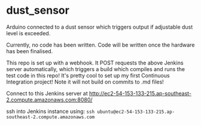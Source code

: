 # dust_sensor

Arduino connected to a dust sensor which triggers output if adjustable dust level is exceeded.

Currently, no code has been written. Code will be written once the hardware has been finalised.

This repo is set up with a webhook. It POST requests the above Jenkins server automatically, which triggers a build which compiles and runs the test code in this repo! It's pretty cool to set up my first Continuous Integration project!
Note it will not build on commits to .md files!

Connect to this Jenkins server at http://ec2-54-153-133-215.ap-southeast-2.compute.amazonaws.com:8080/


ssh into Jenkins instance using:
`ssh ubuntu@ec2-54-153-133-215.ap-southeast-2.compute.amazonaws.com`


